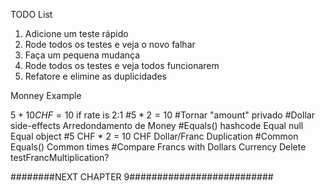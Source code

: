TODO List
1. Adicione um teste rápido
2. Rode todos os testes e veja o novo falhar
3. Faça um pequena mudança
4. Rode todos os testes e veja todos funcionarem
5. Refatore e elimine as duplicidades

Monney Example

$5 + 10 CHF = 10$ if rate is 2:1
#$5 * 2 = 10$ 
#Tornar "amount" privado
#Dollar side-effects
Arredondamento de Money
#Equals()
hashcode
Equal null
Equal object
#5 CHF * 2 = 10 CHF
Dollar/Franc Duplication
#Common Equals()
Common times
#Compare Francs with Dollars
Currency
Delete testFrancMultiplication?

########NEXT CHAPTER 9##########################